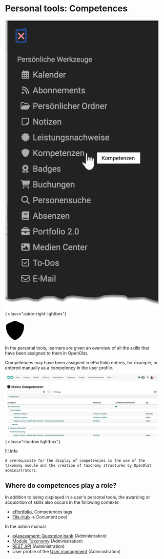 # Personal tools: Competences

![pers_menu_competences_v1_de.png](assets/pers_menu_competences_v1_de.png){ class="aside-right lightbox"}

![icon_competences.png](assets/icon_competences.png)


In the personal tools, learners are given an overview of all the skills that have been assigned to them in OpenOlat. 

Competences may have been assigned in ePortfolio entries, for example, or entered manually as a competency in the user profile.

![pers_menu_competences_example_v1_de.png](assets/pers_menu_competences_example_v1_de.png){ class="shadow lightbox"}

!!! info

    A prerequisite for the display of competencies is the use of the taxonomy module and the creation of taxonomy structures by OpenOlat administrators.

## Where do competences play a role?

In addition to being displayed in a user's personal tools, the awarding or acquisition of skills also occurs in the following contexts:


- [ePortfolio](../area_modules/Competences_tags.md), Competences tags
- [File-Hub](../basic_concepts/File_Hub_Concept.md) -> Document pool

In the admin manual

- [eAssessment: Questeion bank](../../manual_admin/docs/administration/eAssessment_Question_bank.md) (Administration)
- [Module Taxonomy](../../manual_admin/docs/administration/Modules_Taxonomy.md) (Administration)
- [REST API](../../manual_admin/docs/administration/REST_API.md) (Administration)
- User profile of the [User management](../../manual_admin/docs/usermanagement/Configure_User.md) (Administration)




